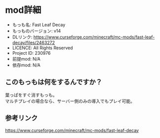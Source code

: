 # mod詳細

- もっも名: Fast Leaf Decay
- もっものバージョン: v14
- DLリンク: https://www.curseforge.com/minecraft/mc-mods/fast-leaf-decay/files/2463272
- LICENCE: All Rights Reserved
- Project ID: 230976
- 前提mod: N/A
- 依存mod: N/A

## このもっもは何をするんですか？
葉っぱをすぐ消すもっも。<br>
マルチプレイの場合なら、サーバー側のみの導入でもプレイ可能。

## 参考リンク
https://www.curseforge.com/minecraft/mc-mods/fast-leaf-decay
